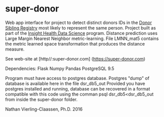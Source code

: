 # super-donor
Web app interface for project to detect distinct donors IDs in the [Donor Sibling Registry](http://donorsiblingregistry.com) most likely to represent the same person. Project built as part of the [Insight Health Data Science](http://insighthealthdata.com) program. Distance prediction uses Large Margin Nearest Neighbor metric-learning. File LMNN_mat5 contains the metric learned space transformation that produces the distance measure. 

See web-site at [http//:super-donor.com] (https://super-donor.com)

Dependencies:
Flask
Numpy
Pandas
PostgreSQL 9.5

Program must have access to postgres database. Postgres "dump" of database is available here in the file dsr_db5_out
Provided you have postgres installed and running, database can be recovered in a format compatible with this code using the comman psql dsr_db5<dsr_db5_out from inside the super-donor folder. 

Nathan Vierling-Claassen, Ph.D. 2016
